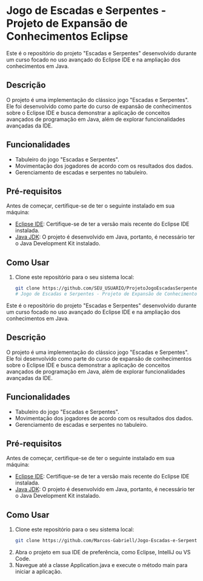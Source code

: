 # Jogo de Escadas e Serpentes - Projeto de Expansão de Conhecimentos Eclipse

Este é o repositório do projeto "Escadas e Serpentes" desenvolvido durante um curso focado no uso avançado do Eclipse IDE e na ampliação dos conhecimentos em Java.

## Descrição

O projeto é uma implementação do clássico jogo "Escadas e Serpentes". Ele foi desenvolvido como parte do curso de expansão de conhecimentos sobre o Eclipse IDE e busca demonstrar a aplicação de conceitos avançados de programação em Java, além de explorar funcionalidades avançadas da IDE.

## Funcionalidades

- Tabuleiro do jogo "Escadas e Serpentes".
- Movimentação dos jogadores de acordo com os resultados dos dados.
- Gerenciamento de escadas e serpentes no tabuleiro.

## Pré-requisitos

Antes de começar, certifique-se de ter o seguinte instalado em sua máquina:

- [Eclipse IDE](https://www.eclipse.org/downloads/): Certifique-se de ter a versão mais recente do Eclipse IDE instalada.
- [Java JDK](https://www.oracle.com/java/technologies/javase-downloads.html): O projeto é desenvolvido em Java, portanto, é necessário ter o Java Development Kit instalado.

## Como Usar

1. Clone este repositório para o seu sistema local:
   ```sh
   git clone https://github.com/SEU_USUARIO/ProjetoJogoEscadasSerpentes.git
   # Jogo de Escadas e Serpentes - Projeto de Expansão de Conhecimentos Eclipse

Este é o repositório do projeto "Escadas e Serpentes" desenvolvido durante um curso focado no uso avançado do Eclipse IDE e na ampliação dos conhecimentos em Java.

## Descrição

O projeto é uma implementação do clássico jogo "Escadas e Serpentes". Ele foi desenvolvido como parte do curso de expansão de conhecimentos sobre o Eclipse IDE e busca demonstrar a aplicação de conceitos avançados de programação em Java, além de explorar funcionalidades avançadas da IDE.

## Funcionalidades

- Tabuleiro do jogo "Escadas e Serpentes".
- Movimentação dos jogadores de acordo com os resultados dos dados.
- Gerenciamento de escadas e serpentes no tabuleiro.

## Pré-requisitos

Antes de começar, certifique-se de ter o seguinte instalado em sua máquina:

- [Eclipse IDE](https://www.eclipse.org/downloads/): Certifique-se de ter a versão mais recente do Eclipse IDE instalada.
- [Java JDK](https://www.oracle.com/java/technologies/javase-downloads.html): O projeto é desenvolvido em Java, portanto, é necessário ter o Java Development Kit instalado.


## Como Usar

1. Clone este repositório para o seu sistema local:
   ```sh
   git clone https://github.com/Marcos-Gabriell/Jogo-Escadas-e-Serpentes.git

2. Abra o projeto em sua IDE de preferência, como Eclipse, IntelliJ ou VS Code.
3. Navegue até a classe Application.java e execute o método main para iniciar a aplicação.


